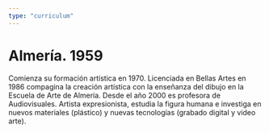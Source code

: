 ```yaml
---
type: "curriculum"
---
```


# Almería. 1959

Comienza su formación artística en 1970. Licenciada en Bellas Artes en
1986 compagina la creación artística con la enseñanza del dibujo en la
Escuela de Arte de Almería. Desde el año 2000 es profesora de Audiovisuales.
Artista expresionista, estudia la figura humana e investiga en nuevos materiales
(plástico) y nuevas tecnologías (grabado digital y video arte).

